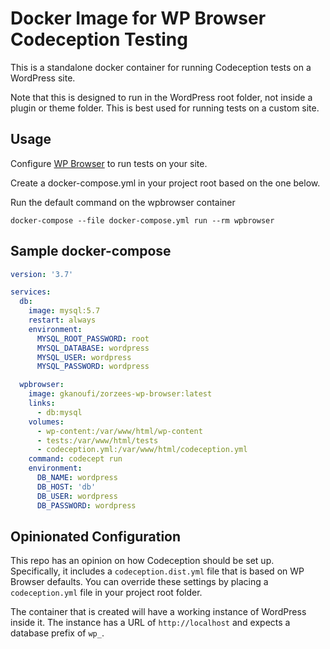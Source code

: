 # Docker Image for WP Browser Codeception Testing

This is a standalone docker container for running Codeception tests on a WordPress site.

Note that this is designed to run in the WordPress root folder, not inside a plugin or theme folder. This is best used for running tests on a custom site.

## Usage

Configure [WP Browser](https://github.com/lucatume/wp-browser/) to run tests on your site.

Create a docker-compose.yml in your project root based on the one below.

Run the default command on the wpbrowser container

```shell
docker-compose --file docker-compose.yml run --rm wpbrowser
```

## Sample docker-compose

```yaml
version: '3.7'

services:
  db:
    image: mysql:5.7
    restart: always
    environment:
      MYSQL_ROOT_PASSWORD: root
      MYSQL_DATABASE: wordpress
      MYSQL_USER: wordpress
      MYSQL_PASSWORD: wordpress

  wpbrowser:
    image: gkanoufi/zorzees-wp-browser:latest
    links:
      - db:mysql
    volumes:
      - wp-content:/var/www/html/wp-content
      - tests:/var/www/html/tests
      - codeception.yml:/var/www/html/codeception.yml
    command: codecept run
    environment:
      DB_NAME: wordpress
      DB_HOST: 'db'
      DB_USER: wordpress
      DB_PASSWORD: wordpress
```

## Opinionated Configuration

This repo has an opinion on how Codeception should be set up. Specifically, it includes a `codeception.dist.yml` file that is based on WP Browser defaults. You can override these settings by placing a `codeception.yml` file in your project root folder.

The container that is created will have a working instance of WordPress inside it. The instance has a URL of `http://localhost` and expects a database prefix of `wp_`.

